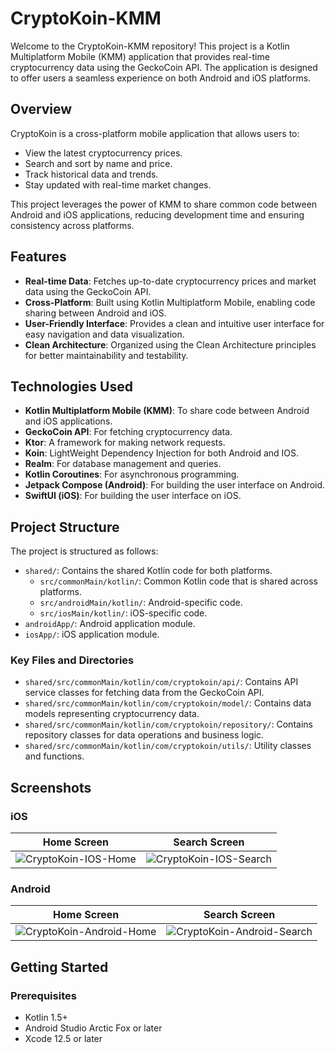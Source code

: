 # CryptoKoin-KMM

Welcome to the CryptoKoin-KMM repository! This project is a Kotlin Multiplatform Mobile (KMM) application that provides real-time cryptocurrency data using the GeckoCoin API. The application is designed to offer users a seamless experience on both Android and iOS platforms.

## Overview

CryptoKoin is a cross-platform mobile application that allows users to:

- View the latest cryptocurrency prices.
- Search and sort by name and price.
- Track historical data and trends.
- Stay updated with real-time market changes.

This project leverages the power of KMM to share common code between Android and iOS applications, reducing development time and ensuring consistency across platforms.

## Features

- **Real-time Data**: Fetches up-to-date cryptocurrency prices and market data using the GeckoCoin API.
- **Cross-Platform**: Built using Kotlin Multiplatform Mobile, enabling code sharing between Android and iOS.
- **User-Friendly Interface**: Provides a clean and intuitive user interface for easy navigation and data visualization.
- **Clean Architecture**: Organized using the Clean Architecture principles for better maintainability and testability.


## Technologies Used

- **Kotlin Multiplatform Mobile (KMM)**: To share code between Android and iOS applications.
- **GeckoCoin API**: For fetching cryptocurrency data.
- **Ktor**: A framework for making network requests.
- **Koin**: LightWeight Dependency Injection for both Android and IOS.
- **Realm**: For database management and queries.
- **Kotlin Coroutines**: For asynchronous programming.
- **Jetpack Compose (Android)**: For building the user interface on Android.
- **SwiftUI (iOS)**: For building the user interface on iOS.

## Project Structure

The project is structured as follows:

- `shared/`: Contains the shared Kotlin code for both platforms.
  - `src/commonMain/kotlin/`: Common Kotlin code that is shared across platforms.
  - `src/androidMain/kotlin/`: Android-specific code.
  - `src/iosMain/kotlin/`: iOS-specific code.
- `androidApp/`: Android application module.
- `iosApp/`: iOS application module.

### Key Files and Directories

- `shared/src/commonMain/kotlin/com/cryptokoin/api/`: Contains API service classes for fetching data from the GeckoCoin API.
- `shared/src/commonMain/kotlin/com/cryptokoin/model/`: Contains data models representing cryptocurrency data.
- `shared/src/commonMain/kotlin/com/cryptokoin/repository/`: Contains repository classes for data operations and business logic.
- `shared/src/commonMain/kotlin/com/cryptokoin/utils/`: Utility classes and functions.

## Screenshots

### iOS

| Home Screen | Search Screen |
|-------------|---------------|
| ![CryptoKoin-IOS-Home](https://github.com/Codefy-Labs/CryptoKoin-KMM/assets/171213082/f45cbbe5-55c8-4795-b7e9-f800e8f8261c) | ![CryptoKoin-IOS-Search](https://github.com/Codefy-Labs/CryptoKoin-KMM/assets/171213082/08b2feee-9f04-4deb-a9ae-3012079bddf3) |

### Android

| Home Screen | Search Screen |
|-------------|---------------|
| ![CryptoKoin-Android-Home](https://github.com/Codefy-Labs/CryptoKoin-KMM/assets/171213082/c1464d09-5c94-4a2a-90c9-23a63cea24c4) | ![CryptoKoin-Android-Search](https://github.com/Codefy-Labs/CryptoKoin-KMM/assets/171213082/212540da-4cb1-4f10-b2da-a26254e25716) |

## Getting Started

### Prerequisites

- Kotlin 1.5+
- Android Studio Arctic Fox or later
- Xcode 12.5 or later
 
